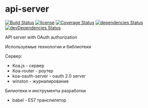 # api-server
[![Build Status](https://travis-ci.org/budarin/api-server.svg?branch=master)](https://travis-ci.org/budarin/api-server.svg?branch=master)
[![license](https://img.shields.io/github/license/mashape/apistatus.svg)](https://github.com/budarin/api-server/blob/master/LICENSE)
[![Coverage Status](https://coveralls.io/repos/github/budarin/api-server/badge.svg?branch=master)](https://coveralls.io/github/budarin/api-server?branch=master)
[![dependencies Status](https://david-dm.org/budarin/api-server/status.svg)](https://david-dm.org/budarin/api-server)
[![devDependencies Status](https://david-dm.org/budarin/api-server/dev-status.svg)](https://david-dm.org/budarin/api-server?type=dev)

API server with OAuth authorization

Используемые технологии и библиотеки

Сервер:
- Koa.js - сервер
- Koa-router - роутер
- koa-oauth-server - oauth 2.0 server
- winston - журналирование

Билиотеки и инструменты разработки
- babel - ES7 транспилятор